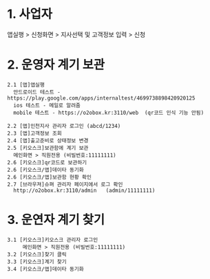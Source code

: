 
# 1.  사업자
  앱실행 > 신청화면 > 지사선택 및 고객정보 입력 > 신청
  
# 2.  운영자 계기 보관
    2.1 [앱]앱실행
      안드로이드 테스트 - https://play.google.com/apps/internaltest/4699738898420920125
      ios 테스트 - 메일로 알려줌
      mobile 테스트 - https://o2obox.kr:3110/web  (qr코드 인식 기능 안됨)
      
    2.2 [앱]인천지사 관리자 로그인 (abcd/1234)
    2.3 [앱]고객정보 조회
    2.4 [앱]출고준비로 상태정보 변경
    2.5 [키오스크]보관함에 계기 보관 
      메인화면 > 직원전용 (비빌번호:11111111)
    2.6 [키오스크]qr코드로 보관하기
    2.6 [키오스크/앱]데이타 동기화 
    2.6 [키오스크/앱]보관함 현황 확인
    2.7 [브라우져]슈펴 관리자 페이지에서 로그 확인 
      http://o2obox.kr:3110/admin   (admin/11111111)
# 3. 운연자 계기 찾기
    3.1 [키오스크]키오스크 관리자 로그인
         메인화면 > 직원전용 (비빌번호:11111111)
    3.2 [키오스크]찾기 클릭
    3.3 [키오스크]계기 찾기
    3.4 [키오스크/앱]데이타 동기화
